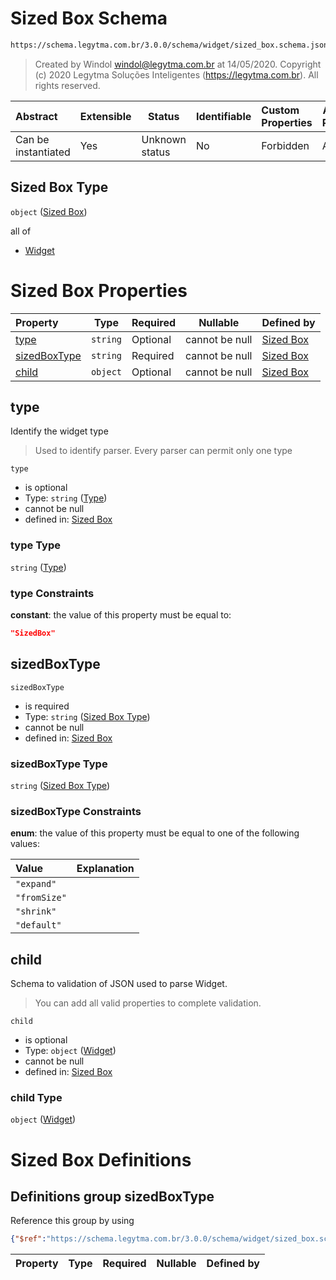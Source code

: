 # Sized Box Schema

```txt
https://schema.legytma.com.br/3.0.0/schema/widget/sized_box.schema.json
```




> Created by Windol [windol@legytma.com.br](mailto:windol@legytma.com.br) at 14/05/2020.
> Copyright (c) 2020 Legytma Soluções Inteligentes (<https://legytma.com.br>). All rights reserved.
>

| Abstract            | Extensible | Status         | Identifiable | Custom Properties | Additional Properties | Access Restrictions | Defined In                                                                             |
| :------------------ | ---------- | -------------- | ------------ | :---------------- | --------------------- | ------------------- | -------------------------------------------------------------------------------------- |
| Can be instantiated | Yes        | Unknown status | No           | Forbidden         | Allowed               | none                | [sized_box.schema.json](../schema/widget/sized_box.schema.json) |

## Sized Box Type

`object` ([Sized Box](sized_box.md))

all of

-   [Widget](input_decoration-properties-widget-5.md)

# Sized Box Properties

| Property                      | Type     | Required | Nullable       | Defined by                                                                                                                                                  |
| :---------------------------- | -------- | -------- | -------------- | :---------------------------------------------------------------------------------------------------------------------------------------------------------- |
| [type](#type)                 | `string` | Optional | cannot be null | [Sized Box](widget-definitions-type.md)                     |
| [sizedBoxType](#sizedBoxType) | `string` | Required | cannot be null | [Sized Box](sized_box-properties-sized-box-type.md) |
| [child](#child)               | `object` | Optional | cannot be null | [Sized Box](input_decoration-properties-widget-5.md)                 |

## type

Identify the widget type


> Used to identify parser. Every parser can permit only one type
>

`type`

-   is optional
-   Type: `string` ([Type](widget-definitions-type.md))
-   cannot be null
-   defined in: [Sized Box](widget-definitions-type.md)

### type Type

`string` ([Type](widget-definitions-type.md))

### type Constraints

**constant**: the value of this property must be equal to:

```json
"SizedBox"
```

## sizedBoxType




`sizedBoxType`

-   is required
-   Type: `string` ([Sized Box Type](sized_box-properties-sized-box-type.md))
-   cannot be null
-   defined in: [Sized Box](sized_box-properties-sized-box-type.md)

### sizedBoxType Type

`string` ([Sized Box Type](sized_box-properties-sized-box-type.md))

### sizedBoxType Constraints

**enum**: the value of this property must be equal to one of the following values:

| Value        | Explanation |
| :----------- | ----------- |
| `"expand"`   |             |
| `"fromSize"` |             |
| `"shrink"`   |             |
| `"default"`  |             |

## child

Schema to validation of JSON used to parse Widget.


> You can add all valid properties to complete validation.
>

`child`

-   is optional
-   Type: `object` ([Widget](input_decoration-properties-widget-5.md))
-   cannot be null
-   defined in: [Sized Box](input_decoration-properties-widget-5.md)

### child Type

`object` ([Widget](input_decoration-properties-widget-5.md))

# Sized Box Definitions

## Definitions group sizedBoxType

Reference this group by using

```json
{"$ref":"https://schema.legytma.com.br/3.0.0/schema/widget/sized_box.schema.json#/definitions/sizedBoxType"}
```

| Property | Type | Required | Nullable | Defined by |
| :------- | ---- | -------- | -------- | :--------- |
